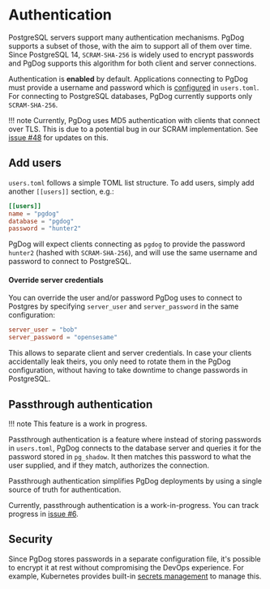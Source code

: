 # Authentication

PostgreSQL servers support many authentication mechanisms. PgDog supports a subset of those, with the aim to support all of them over time. Since PostgreSQL 14, `SCRAM-SHA-256` is widely used to encrypt passwords and PgDog supports this algorithm for both client and server connections.

Authentication is **enabled** by default. Applications connecting to PgDog must provide a username and password which is [configured](../configuration/users.toml/users.md) in `users.toml`. For connecting to PostgreSQL databases,
PgDog currently supports only `SCRAM-SHA-256`.

!!! note
    Currently, PgDog uses MD5 authentication with clients that connect over TLS.
    This is due to a potential bug in our SCRAM implementation. See [issue #48](https://github.com/pgdogdev/pgdog/issues/48)
    for updates on this.


## Add users

`users.toml` follows a simple TOML list structure. To add users, simply add another `[[users]]` section, e.g.:

```toml
[[users]]
name = "pgdog"
database = "pgdog"
password = "hunter2"
```

PgDog will expect clients connecting as `pgdog` to provide the password `hunter2` (hashed with `SCRAM-SHA-256`), and will use the same username and password to connect to PostgreSQL.

#### Override server credentials

You can override the user and/or
password PgDog uses to connect to Postgres by specifying `server_user` and `server_password` in the same configuration:

```toml
server_user = "bob"
server_password = "opensesame"
```

This allows to separate client and server credentials. In case your clients accidentally leak theirs, you only need to rotate them in the PgDog configuration, without having to take downtime to change passwords in PostgreSQL.

## Passthrough authentication

!!! note
    This feature is a work in progress.

Passthrough authentication is a feature where instead of storing passwords in `users.toml`, PgDog connects to the database server and queries it for the password stored in `pg_shadow`. It then matches
this password to what the user supplied, and if they match, authorizes the connection.

Passthrough authentication simplifies PgDog deployments by using a single source of truth for authentication.

Currently, passthrough authentication is a work-in-progress. You can track progress in [issue #6](https://github.com/levkk/pgdog/issues/6).

## Security

Since PgDog stores passwords in a separate configuration file, it's possible to encrypt it at rest without compromising the DevOps experience. For example, Kubernetes provides built-in [secrets management](https://kubernetes.io/docs/concepts/configuration/secret/) to manage this.
